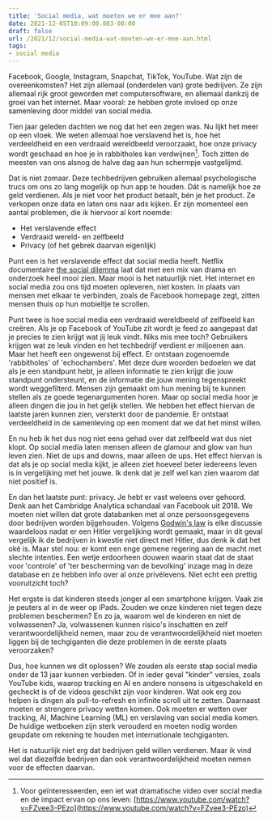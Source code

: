 ```yaml
---
title: 'Social media, wat moeten we er mee aan?'
date: 2021-12-05T10:09:00.003-08:00
draft: false
url: /2021/12/social-media-wat-moeten-we-er-mee-aan.html
tags: 
- social media
---
```


Facebook, Google, Instagram, Snapchat, TikTok, YouTube. Wat zijn de overeenkomsten? Het zijn allemaal (onderdelen van) grote bedrijven. Ze zijn allemaal rijk groot geworden met computersoftware, en allemaal dankzij de groei van het internet. Maar vooral: ze hebben grote invloed op onze samenleving door middel van social media.

Tien jaar geleden dachten we nog dat het een zegen was. Nu lijkt het meer op een vloek. We weten allemaal hoe verslavend het is, hoe het verdeeldheid en een verdraaid wereldbeeld veroorzaakt, hoe onze privacy wordt geschaad en hoe je in rabbitholes kan verdwijnen[^1]. Toch zitten de meesten van ons alsnog de halve dag aan hun schermpje vastgelijmd.

Dat is niet zomaar. Deze techbedrijven gebruiken allemaal psychologische trucs om ons zo lang mogelijk op hun app te houden. Dát is namelijk hoe ze geld verdienen. Als je niet voor het product betaalt, bén je het product. Ze verkopen onze data en laten ons naar ads kijken. Er zijn momenteel een aantal problemen, die ik hiervoor al kort noemde:

*   Het verslavende effect
*   Verdraaid wereld- en zelfbeeld
*   Privacy (of het gebrek daarvan eigenlijk)

Punt een is het verslavende effect dat social media heeft. Netflix documentaire [the social dilemma](https://www.netflix.com/nl/title/81254224) laat dat met een mix van drama en onderzoek heel mooi zien. Maar mooi is het natuurlijk niet. Het internet en social media zou ons tijd moeten opleveren, niet kosten. In plaats van mensen met elkaar te verbinden, zoals de Facebook homepage zegt, zitten mensen thuis op hun mobieltje te scrollen.

Punt twee is hoe social media een verdraaid wereldbeeld of zelfbeeld kan creëren. Als je op Facebook of YouTube zit wordt je feed zo aangepast dat je precies te zien krijgt wat jij leuk vindt. Niks mis mee toch? Gebruikers krijgen wat ze leuk vinden en het techbedrijf verdient er miljoenen aan. Maar het heeft een ongewenst bij effect. Er ontstaan zogenoemde 'rabbitholes' of 'echochambers'. Met deze dure woorden bedoelen we dat als je een standpunt hebt, je alleen informatie te zien krijgt die jouw standpunt ondersteunt, en de informatie die jouw mening tegenspreekt wordt weggefilterd. Mensen zijn gemaakt om hun mening bij te kunnen stellen als ze goede tegenargumenten horen. Maar op social media hoor je alleen dingen die jou in het gelijk stellen. We hebben het effect hiervan de laatste jaren kunnen zien, versterkt door de pandemie. Er ontstaat verdeeldheid in de samenleving op een moment dat we dat het minst willen.

En nu heb ik het dus nog niet eens gehad over dat zelfbeeld wat dus niet klopt. Op social media laten mensen alleen de glamour and glow van hun leven zien. Niet de ups and downs, maar alleen de ups. Het effect hiervan is dat als je op social media kijkt, je alleen ziet hoeveel beter iedereens leven is in vergelijking met het jouwe. Ik denk dat je zelf wel kan zien waarom dat niet positief is.

En dan het laatste punt: privacy. Je hebt er vast weleens over gehoord. Denk aan het Cambridge Analytica schandaal van Facebook uit 2018. We moeten niet willen dat grote databanken met al onze persoonsgegevens door bedrijven worden bijgehouden. Volgens [Godwin's law](https://en.wikipedia.org/wiki/Godwin%27s_law) is elke discussie waardeloos nadat er een Hitler vergelijking wordt gemaakt, maar in dit geval vergelijk ik de bedrijven in kwestie niet direct met Hitler, dus denk ik dat het oké is. Maar stel nou: er komt een enge gemene regering aan de macht met slechte intenties. Een wetje erdoorheen douwen waarin staat dat de staat voor 'controle' of 'ter bescherming van de bevolking' inzage mag in deze database en ze hebben info over al onze privélevens. Niet echt een prettig vooruitzicht toch?

Het ergste is dat kinderen steeds jonger al een smartphone krijgen. Vaak zie je peuters al in de weer op iPads. Zouden we onze kinderen niet tegen deze problemen beschermen? En zo ja, waarom wel de kinderen en niet de volwassenen? Ja, volwassenen kunnen risico's inschatten en zelf verantwoordelijkheid nemen, maar zou de verantwoordelijkheid niet moeten liggen bij de techgiganten die deze problemen in de eerste plaats veroorzaken?

Dus, hoe kunnen we dit oplossen? We zouden als eerste stap social media onder de 13 jaar kunnen verbieden. Of in ieder geval "kinder" versies, zoals YouTube kids, waarop tracking en AI en andere nonsens is uitgeschakeld en gecheckt is of de videos geschikt zijn voor kinderen. Wat ook erg zou helpen is dingen als pull-to-refresh en infinite scroll uit te zetten. Daarnaast moeten er strengere privacy wetten komen. Ook moeten er wetten over tracking, AI, Machine Learning (ML) en verslaving van social media komen. De huidige wetboeken zijn sterk verouderd en moeten nodig worden geupdate om rekening te houden met internationale techgiganten.

Het is natuurlijk niet erg dat bedrijven geld willen verdienen. Maar ik vind wel dat diezelfde bedrijven dan ook verantwoordelijkheid moeten nemen voor de effecten daarvan.

[^1]: Voor geïnteresseerden, een iet wat dramatische video over social media en de impact ervan op ons leven: [https://www.youtube.com/watch?v=FZvee3-PEzo](https://www.youtube.com/watch?v=FZvee3-PEzo)
